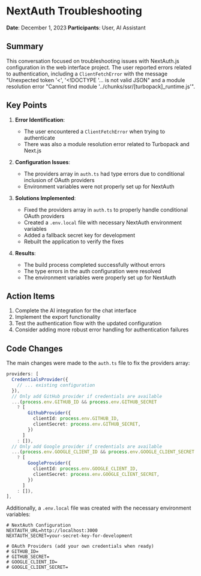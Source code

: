 # NextAuth Troubleshooting

**Date**: December 1, 2023
**Participants**: User, AI Assistant

## Summary

This conversation focused on troubleshooting issues with NextAuth.js configuration in the web interface project. The user reported errors related to authentication, including a `ClientFetchError` with the message "Unexpected token '<', '<!DOCTYPE '... is not valid JSON" and a module resolution error "Cannot find module '../chunks/ssr/[turbopack]_runtime.js'".

## Key Points

1. **Error Identification**:
   - The user encountered a `ClientFetchError` when trying to authenticate
   - There was also a module resolution error related to Turbopack and Next.js

2. **Configuration Issues**:
   - The providers array in `auth.ts` had type errors due to conditional inclusion of OAuth providers
   - Environment variables were not properly set up for NextAuth

3. **Solutions Implemented**:
   - Fixed the providers array in `auth.ts` to properly handle conditional OAuth providers
   - Created a `.env.local` file with necessary NextAuth environment variables
   - Added a fallback secret key for development
   - Rebuilt the application to verify the fixes

4. **Results**:
   - The build process completed successfully without errors
   - The type errors in the auth configuration were resolved
   - The environment variables were properly set up for NextAuth

## Action Items

1. Complete the AI integration for the chat interface
2. Implement the export functionality
3. Test the authentication flow with the updated configuration
4. Consider adding more robust error handling for authentication failures

## Code Changes

The main changes were made to the `auth.ts` file to fix the providers array:

```typescript
providers: [
  CredentialsProvider({
    // ... existing configuration
  }),
  // Only add GitHub provider if credentials are available
  ...(process.env.GITHUB_ID && process.env.GITHUB_SECRET
    ? [
        GithubProvider({
          clientId: process.env.GITHUB_ID,
          clientSecret: process.env.GITHUB_SECRET,
        })
      ]
    : []),
  // Only add Google provider if credentials are available
  ...(process.env.GOOGLE_CLIENT_ID && process.env.GOOGLE_CLIENT_SECRET
    ? [
        GoogleProvider({
          clientId: process.env.GOOGLE_CLIENT_ID,
          clientSecret: process.env.GOOGLE_CLIENT_SECRET,
        })
      ]
    : []),
],
```

Additionally, a `.env.local` file was created with the necessary environment variables:

```
# NextAuth Configuration
NEXTAUTH_URL=http://localhost:3000
NEXTAUTH_SECRET=your-secret-key-for-development

# OAuth Providers (add your own credentials when ready)
# GITHUB_ID=
# GITHUB_SECRET=
# GOOGLE_CLIENT_ID=
# GOOGLE_CLIENT_SECRET=
``` 